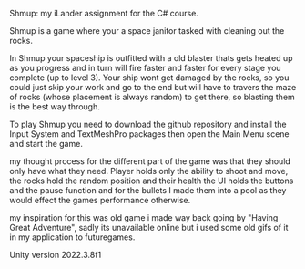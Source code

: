 Shmup: my iLander assignment for the C# course.

Shmup is a game where your a space janitor tasked with cleaning out the rocks.

In Shmup your spaceship is outfitted with a old blaster thats gets heated up as you progress
and in turn will fire faster and faster for every stage you complete (up to level 3). Your ship wont get damaged by the rocks, so you could just skip your work and go to the end but will have to travers the maze of rocks (whose placement is always random) to get there, so blasting them is the best way through. 

To play Shmup you need to download the github repository and install the Input System and TextMeshPro packages then open the Main Menu scene and start the game.

my thought process for the different part of the game was that they should only have what they need.
Player holds only the ability to shoot and move, the rocks hold the random position and their health the UI holds the buttons and the pause function and for the bullets I made them into a pool as they would effect the games performance otherwise.

my inspiration for this was old game i made way back going by "Having Great Adventure", sadly its unavailable online but i used some old gifs of it in my application to futuregames.

Unity version 2022.3.8f1